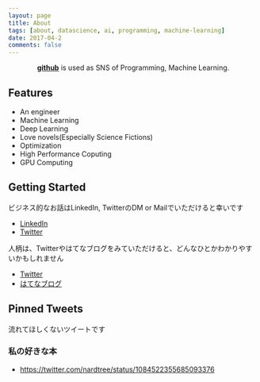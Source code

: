```yaml
---
layout: page
title: About 
tags: [about, datascience, ai, programming, machine-learning]
date: 2017-04-2
comments: false
---
```

    
<center><a href="http://gink03.github.io"><b>github</b></a> is used as SNS of Programming, Machine Learning.</center>

## Features
* An engineer
* Machine Learning
* Deep Learning
* Love novels(Especially Science Fictions)
* Optimization
* High Performance Coputing
* GPU Computing

## Getting Started

ビジネス的なお話はLinkedIn, TwitterのDM or Mailでいただけると幸いです  

 - [LinkedIn](https://www.linkedin.com/in/gimpei-kobayashi-208bba2a/)
 - [Twitter](https://twitter.com/nardtree)

人柄は、Twitterやはてなブログをみていただけると、どんなひとかわかりやすいかもしれません

- [Twitter](https://twitter.com/nardtree)  
- [はてなブログ](http://catindog.hatenablog.com/)  

## Pinned Tweets 
流れてほしくないツイートです

### 私の好きな本 
 - https://twitter.com/nardtree/status/1084522355685093376
